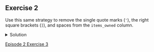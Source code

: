 ## Exercise 2

Use this same strategy to remove the single quote marks (<code>'</code>), the right square brackets (<code>]</code>), and spaces from the <code>items_owned</code> column.

<details>
  <summary>
    Solution
  </summary>
  

1. <code>value.replace("'", "")</code>
1. <code>value.replace("]", "")</code>
1. <code>value.replace(" ", "")</code> You should now have a list of items separated by semi-colons (<code>;</code>).

</details>

[Episode 2 Exercise 3](episode2_ex3.md)
